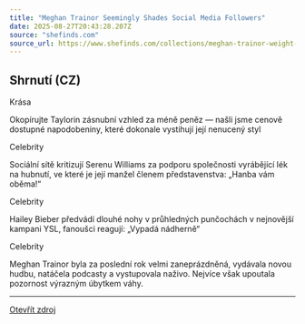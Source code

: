```yaml
---
title: "Meghan Trainor Seemingly Shades Social Media Followers"
date: 2025-08-27T20:43:28.207Z
source: "shefinds.com"
source_url: https://www.shefinds.com/collections/meghan-trainor-weight-loss-medication-social-media-response/
---
```


## Shrnutí (CZ)
Krása

Okopírujte Taylorin zásnubní vzhled za méně peněz — našli jsme cenově dostupné napodobeniny, které dokonale vystihují její nenucený styl

Celebrity

Sociální sítě kritizují Serenu Williams za podporu společnosti vyrábějící lék na hubnutí, ve které je její manžel členem představenstva: „Hanba vám oběma!“

Celebrity

Hailey Bieber předvádí dlouhé nohy v průhledných punčochách v nejnovější kampani YSL, fanoušci reagují: „Vypadá nádherně“

Celebrity

Meghan Trainor byla za poslední rok velmi zaneprázdněná, vydávala novou hudbu, natáčela podcasty a vystupovala naživo. Nejvíce však upoutala pozornost výrazným úbytkem váhy.

---

[Otevřít zdroj](https://www.shefinds.com/collections/meghan-trainor-weight-loss-medication-social-media-response/)
